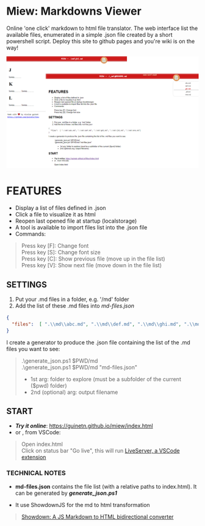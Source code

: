 # Miew: Markdowns Viewer

Online 'one click' markdown to html file translator. The web interface list the available files, enumerated in a simple .json file created
by a short powershell script. Deploy this site to github pages and you're wiki is on the way!

![miew screenshoot](assets/miew.png)

# FEATURES
- Display a list of files defined in .json
- Click a file to visualize it as html
- Reopen last opened file at startup (localstorage)
- A tool is available to import files list into the .json file
- Commands:
> Press key [F]: Change font   
> Press key [S]: Change font size  
> Press key [C]: Show previous file (move up in the file list)  
> Press key [V]: Show next file (move down in the file list)  

## SETTINGS
1. Put your .md files in a folder, e.g. '/md' folder
2. Add the list of these .md files into *md-files.json*  

```json
{ 
  "files":  [ ".\\md\\abc.md", ".\\md\\def.md", ".\\md\\ghi.md", ".\\md\\jkl.md", ".\\md\\mno.md"]
}
```
I create a generator to produce the .json file containing the list of the .md files you want to see:  
>.\generate_json.ps1 $PWD/md  
>.\generate_json.ps1 $PWD/md "md-files.json"   
> * 1st arg: folder to explore (must be a subfolder of the current ($pwd) folder)
> * 2nd (optional) arg: output filename  

## START

- ***Try it online***: https://guinetn.github.io/miew/index.html  
- or , from VSCode:  
> Open index.html  
> Click on status bar "Go live", this will run [LiveServer, a VSCode extension](https://marketplace.visualstudio.com/items?itemName=ritwickdey.LiveServer)  

### TECHNICAL NOTES

- **md-files.json** contains the file list (with a relative paths to index.html). It can be generated by ***generate_json.ps1***  

- It use ShowdownJS for the md to html transformation
> [Showdown: A JS Markdown to HTML bidirectional converter](http://showdownjs.com)

